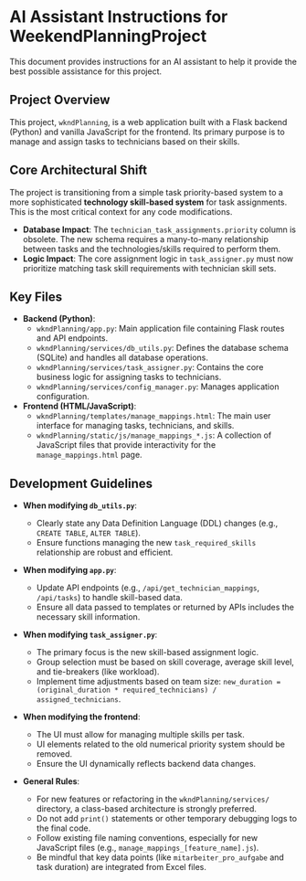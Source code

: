# AI Assistant Instructions for WeekendPlanningProject

This document provides instructions for an AI assistant to help it provide the best possible assistance for this project.

## Project Overview

This project, `wkndPlanning`, is a web application built with a Flask backend (Python) and vanilla JavaScript for the frontend. Its primary purpose is to manage and assign tasks to technicians based on their skills.

## Core Architectural Shift

The project is transitioning from a simple task priority-based system to a more sophisticated **technology skill-based system** for task assignments. This is the most critical context for any code modifications.

-   **Database Impact**: The `technician_task_assignments.priority` column is obsolete. The new schema requires a many-to-many relationship between tasks and the technologies/skills required to perform them.
-   **Logic Impact**: The core assignment logic in `task_assigner.py` must now prioritize matching task skill requirements with technician skill sets.

## Key Files

-   **Backend (Python)**:
    -   `wkndPlanning/app.py`: Main application file containing Flask routes and API endpoints.
    -   `wkndPlanning/services/db_utils.py`: Defines the database schema (SQLite) and handles all database operations.
    -   `wkndPlanning/services/task_assigner.py`: Contains the core business logic for assigning tasks to technicians.
    -   `wkndPlanning/services/config_manager.py`: Manages application configuration.
-   **Frontend (HTML/JavaScript)**:
    -   `wkndPlanning/templates/manage_mappings.html`: The main user interface for managing tasks, technicians, and skills.
    -   `wkndPlanning/static/js/manage_mappings_*.js`: A collection of JavaScript files that provide interactivity for the `manage_mappings.html` page.

## Development Guidelines

-   **When modifying `db_utils.py`**:
    -   Clearly state any Data Definition Language (DDL) changes (e.g., `CREATE TABLE`, `ALTER TABLE`).
    -   Ensure functions managing the new `task_required_skills` relationship are robust and efficient.

-   **When modifying `app.py`**:
    -   Update API endpoints (e.g., `/api/get_technician_mappings`, `/api/tasks`) to handle skill-based data.
    -   Ensure all data passed to templates or returned by APIs includes the necessary skill information.

-   **When modifying `task_assigner.py`**:
    -   The primary focus is the new skill-based assignment logic.
    -   Group selection must be based on skill coverage, average skill level, and tie-breakers (like workload).
    -   Implement time adjustments based on team size: `new_duration = (original_duration * required_technicians) / assigned_technicians`.

-   **When modifying the frontend**:
    -   The UI must allow for managing multiple skills per task.
    -   UI elements related to the old numerical priority system should be removed.
    -   Ensure the UI dynamically reflects backend data changes.

-   **General Rules**:
    -   For new features or refactoring in the `wkndPlanning/services/` directory, a class-based architecture is strongly preferred.
    -   Do not add `print()` statements or other temporary debugging logs to the final code.
    -   Follow existing file naming conventions, especially for new JavaScript files (e.g., `manage_mappings_[feature_name].js`).
    -   Be mindful that key data points (like `mitarbeiter_pro_aufgabe` and task duration) are integrated from Excel files.
